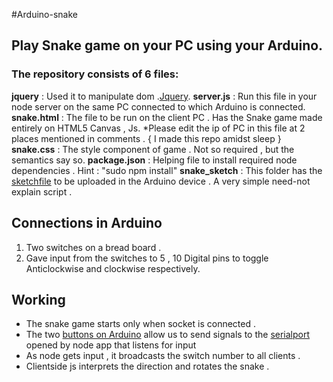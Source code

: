 #Arduino-snake
## Play Snake game on your PC using your Arduino.

### The repository consists of 6 files:

**jquery**
: Used it to manipulate dom .[Jquery](http://jquery.com/).
**server.js** 
: Run this file in your node server on the same PC connected to which Arduino is connected.
**snake.html**
: The file to be run on the client PC . Has the Snake game made entirely on HTML5 Canvas , Js.
 *Please edit the ip of PC in this file at 2 places mentioned in comments . { I made this repo amidst sleep }
**snake.css**
: The style component of game . Not so required , but the semantics say so.
**package.json**
: Helping file to install required node dependencies . Hint : "sudo npm install"
**snake_sketch**
: This folder has the [sketchfile](http://arduino.cc/en/Tutorial/Sketch) to be uploaded in the Arduino device . A very simple need-not explain script .

## Connections in Arduino 

1. Two switches on a bread board .
2. Gave input from the switches to 5 , 10 Digital pins to toggle Anticlockwise and clockwise respectively.


## Working

* The snake game starts only when socket is connected .
* The two [buttons on Arduino](http://arduino.cc/en/Tutorial/DigitalReadSerial) allow us to send signals to the [serialport]( https://github.com/voodootikigod/node-serialport) opened by node app that listens for input
* As node gets input , it broadcasts the switch number to all clients .
* Clientside js interprets the direction and rotates the snake .
